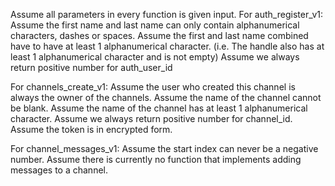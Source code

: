 Assume all parameters in every function is given input.
For auth_register_v1:
Assume the first name and last name can only contain alphanumerical characters, dashes or spaces.
Assume the first and last name combined have to have at least 1 alphanumerical character.
(i.e. The handle also has at least 1 alphanumerical character and is not empty)
Assume we always return positive number for auth_user_id


For channels_create_v1:
Assume the user who created this channel is always the owner of the channels.
Assume the name of the channel cannot be blank.
Assume the name of the channel has at least 1 alphanumerical character.
Assume we always return positive number for channel_id.
Assume the token is in encrypted form.

For channel_messages_v1:
Assume the start index can never be a negative number.
Assume there is currently no function that implements adding messages to a channel.